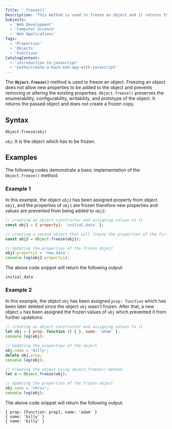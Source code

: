 ```yaml
---
Title: '.freeze()'
Description: 'This method is used to freeze an object and it returns the object that was passed to the function.'
Subjects:
  - 'Web Development'
  - 'Computer Science'
  - 'Web Applications'
Tags:
  - 'Properties'
  - 'Objects'
  - 'Functions'
CatalogContent:
  - 'introduction-to-javascript'
  - 'paths/create-a-back-end-app-with-javascript'
---
```


The **`Object.freeze()`** method is used to freeze an object. Freezing an object does not allow new properties to be added to the object and prevents removing or altering the existing properties. `Object.freeze()` preserves the enumerability, configurability, writability, and prototype of the object. It returns the passed object and does not create a frozen copy.

## Syntax

```pseudo
Object.freeze(obj)
```

`obj`: It is the object which has to be frozen.

## Examples

The following codes demonstrate a basic implementation of the `Object.freeze()` method:

### Example 1

In this example, the object `obj2` has been assigned property from object `obj1`, and the properties of `obj1` are frozen therefore new properties and values are prevented from being added to `obj2`:

```js
// creating an object constructor and assigning values to it 
const obj1 = { property1: 'initial_data' }; 

// creating a second object that will freeze the properties of the first object
const obj2 = Object.freeze(obj1); 

// Updating the properties of the frozen object 
obj2.property1 = 'new_data';  
console.log(obj2.property1);
```

The above code snippet will return the following output:

```shell
initial_data
```
### Example 2

In this example, the object `obj` has been assigned `prop: function` which has been later deleted since the object `obj` wasn’t frozen. After that, a new object `o` has been assigned the frozen values of `obj` which prevented it from further updations:

```js
// creating an object constructor and assigning values to it 
let obj = { prop: function () { }, name: 'adam' }; 
console.log(obj); 

// Updating the properties of the object 
obj.name = 'billy'; 
delete obj.prop; 
console.log(obj); 

// Freezing the object using object.freeze() method 
let o = Object.freeze(obj); 

// Updating the properties of the frozen object 
obj.name = 'chris'; 
console.log(obj);
```
  
The above code snippet will return the following output:

```shell
{ prop: [Function: prop], name: 'adam' }
{ name: 'billy' }
{ name: 'billy' }
```

